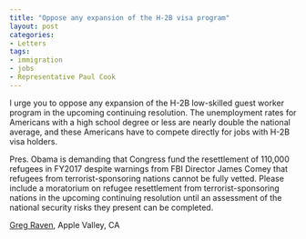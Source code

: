 ```yaml
---
title: "Oppose any expansion of the H-2B visa program"
layout: post
categories:
- Letters
tags:
- immigration
- jobs
- Representative Paul Cook
---
```


I urge you to oppose any expansion of the H-2B low-skilled guest worker program in the upcoming continuing resolution. The unemployment rates for Americans with a high school degree or less are nearly double the national average, and these Americans have to compete directly for jobs with H-2B visa holders.

Pres. Obama is demanding that Congress fund the resettlement of 110,000 refugees in FY2017 despite warnings from FBI Director James Comey that refugees from terrorist-sponsoring nations cannot be fully vetted. Please include a moratorium on refugee resettlement from terrorist-sponsoring nations in the upcoming continuing resolution until an assessment of the national security risks they present can be completed.

[Greg Raven](https://www.gregraven.org), Apple Valley, CA
